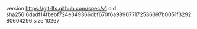 version https://git-lfs.github.com/spec/v1
oid sha256:6dadf14fbebf724e349366cbf670f6a989077172536397b0051f329280604296
size 10267
